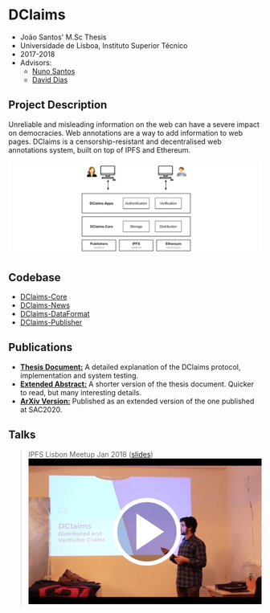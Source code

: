 # DClaims

- João Santos' M.Sc Thesis
- Universidade de Lisboa, Instituto Superior Técnico
- 2017-2018
- Advisors: 
  - [Nuno Santos](http://www.gsd.inesc-id.pt/~nsantos/)
  - [David Dias](http://daviddias.me/)

## Project Description

Unreliable and misleading information on the web can have a severe impact on democracies. Web annotations are a way to add information to web pages. DClaims is a censorship-resistant and decentralised web annotations system, built on top of IPFS and Ethereum.

![](https://github.com/inesc-id/dclaims-pm/blob/master/images/dclaims-arch.jpg)

## Codebase
- [DClaims-Core](https://github.com/inesc-id/dclaims-core)
- [DClaims-News](https://github.com/inesc-id/dclaims-news)
- [DClaims-DataFormat](https://github.com/joaosantos15/hypercerts-news-claims)
- [DClaims-Publisher](https://github.com/joaosantos15/hypercerts-publisher)

## Publications

- **[Thesis Document:](https://github.com/inesc-id/dclaims-pm/blob/master/thesis-review/Thesis_DClaims_JoaoSantos.pdf)** A detailed explanation of the DClaims protocol, implementation and system testing.
- **[Extended Abstract:](https://github.com/inesc-id/dclaims-pm/blob/master/thesis-review/ExtendedAbstract_DClaims_JoaoSantos.pdf)** A shorter version of the thesis document. Quicker to read, but many interesting details.
- **[ArXiv Version:](https://arxiv.org/pdf/1912.03388.pdf)** Published as an extended version of the one published at SAC2020.


## Talks
> IPFS Lisbon Meetup Jan 2018 ([slides](https://github.com/inesc-id/dclaims-pm/blob/master/presentations/dlcaims_ifps_meetup_jan2018.pdf))
[![](https://github.com/inesc-id/dclaims-pm/blob/master/images/ipfs-meetup-thumbnail.jpg?raw=true)](https://www.youtube.com/watch?v=4oIvWldzT4o&t=4s)
